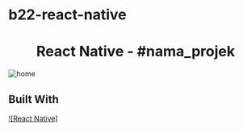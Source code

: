 # b22-react-native

<h1 align='center'>React Native - #nama_projek</h1>

![home](https://user-images.githubusercontent.com/79769140/127882709-50868282-24fd-42dc-b42a-20ab8d130946.jpg)

## Built With

[![React Native]](https://reactnative.dev/docs/environment-setup)
